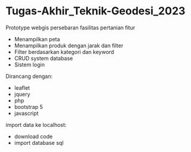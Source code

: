 # Tugas-Akhir_Teknik-Geodesi_2023
Prototype webgis persebaran fasilitas pertanian
fitur
<ul>
<li>Menampilkan peta</li>
<li>Menampilkan produk dengan jarak dan filter</li>
<li>Filter berdasarkan kategori dan keyword</li>
<li>CRUD system database</li>
<li>Sistem login</li>
</ul>
Dirancang dengan:
<ul>
<li>leaflet</li>
<li>jquery</li>
<li>php</li>
<li>bootstrap 5</li>
<li>javascript</li>
</ul>
import data ke localhost:
<ul>
<li>download code</li>
<li>import database sql</li>
</ul>
